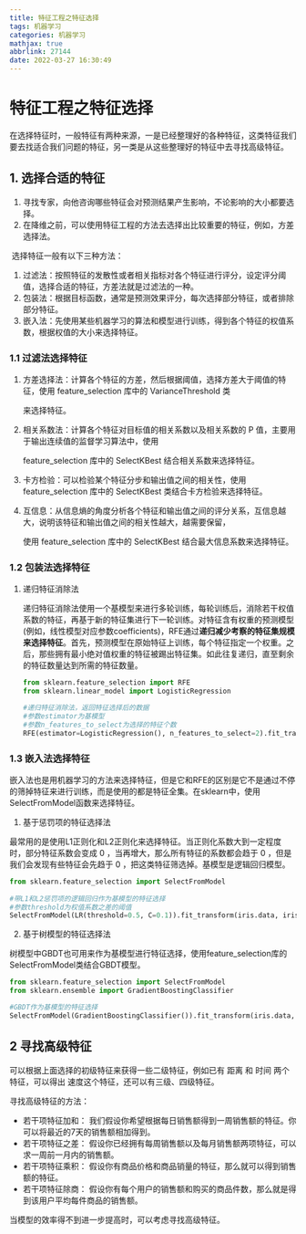 ```yaml
---
title: 特征工程之特征选择
tags: 机器学习
categories: 机器学习
mathjax: true
abbrlink: 27144
date: 2022-03-27 16:30:49
---
```


# 特征工程之特征选择

在选择特征时，一般特征有两种来源，一是已经整理好的各种特征，这类特征我们要去找适合我们问题的特征，另一类是从这些整理好的特征中去寻找高级特征。

## 1. 选择合适的特征

1. 寻找专家，向他咨询哪些特征会对预测结果产生影响，不论影响的大小都要选择。
2. 在降维之前，可以使用特征工程的方法去选择出比较重要的特征，例如，方差选择法。

​	选择特征一般有以下三种方法：

1. 过滤法：按照特征的发散性或者相关指标对各个特征进行评分，设定评分阈值，选择合适的特征，方差法就是过滤法的一种。
1. 包装法：根据目标函数，通常是预测效果评分，每次选择部分特征，或者排除部分特征。
3. 嵌入法：先使用某些机器学习的算法和模型进行训练，得到各个特征的权值系数，根据权值的大小来选择特征。
   


### 1.1 过滤法选择特征

1. 方差选择法：计算各个特征的方差，然后根据阈值，选择方差大于阈值的特征，使用 feature_selection 库中的 VarianceThreshold 类

   来选择特征。

2. 相关系数法：计算各个特征对目标值的相关系数以及相关系数的 P 值，主要用于输出连续值的监督学习算法中，使用 

   feature_selection 库中的 SelectKBest 结合相关系数来选择特征。

3. 卡方检验：可以检验某个特征分步和输出值之间的相关性，使用 feature_selection 库中的 SelectKBest 类结合卡方检验来选择特征。

4. 互信息：从信息熵的角度分析各个特征和输出值之间的评分关系，互信息越大，说明该特征和输出值之间的相关性越大，越需要保留，

   使用 feature_selection 库中的 SelectKBest 结合最大信息系数来选择特征。


### 1.2 包装法选择特征

1. 递归特征消除法

   递归特征消除法使用一个基模型来进行多轮训练，每轮训练后，消除若干权值系数的特征，再基于新的特征集进行下一轮训练。对特征含有权重的预测模型(例如，线性模型对应参数coefficients)，RFE通过**递归减少考察的特征集规模来选择特征**。首先，预测模型在原始特征上训练，每个特征指定一个权重。之后，那些拥有最小绝对值权重的特征被踢出特征集。如此往复递归，直至剩余的特征数量达到所需的特征数量。

   ```python
   from sklearn.feature_selection import RFE
   from sklearn.linear_model import LogisticRegression
   
   #递归特征消除法，返回特征选择后的数据
   #参数estimator为基模型
   #参数n_features_to_select为选择的特征个数
   RFE(estimator=LogisticRegression(), n_features_to_select=2).fit_transform(iris.data, iris.target)
   ```


### 1.3 嵌入法选择特征

嵌入法也是用机器学习的方法来选择特征，但是它和RFE的区别是它不是通过不停的筛掉特征来进行训练，而是使用的都是特征全集。在sklearn中，使用SelectFromModel函数来选择特征。

1. 基于惩罚项的特征选择法

​		最常用的是使用L1正则化和L2正则化来选择特征。当正则化系数大到一定程度时，部分特征系数会变成 0 ，当再增大，那么所有特征的系数都会趋于 0 ，但是我们会发现有些特征会先趋于 0 ，把这类特征筛选掉。基模型是逻辑回归模型。

```python
from sklearn.feature_selection import SelectFromModel
 
#带L1和L2惩罚项的逻辑回归作为基模型的特征选择
#参数threshold为权值系数之差的阈值
SelectFromModel(LR(threshold=0.5, C=0.1)).fit_transform(iris.data, iris.target)
```

2. 基于树模型的特征选择法

​		树模型中GBDT也可用来作为基模型进行特征选择，使用feature_selection库的SelectFromModel类结合GBDT模型。

```python
from sklearn.feature_selection import SelectFromModel
from sklearn.ensemble import GradientBoostingClassifier

#GBDT作为基模型的特征选择
SelectFromModel(GradientBoostingClassifier()).fit_transform(iris.data, iris.target)
```



## 2 寻找高级特征

可以根据上面选择的初级特征来获得一些二级特征，例如已有 距离 和 时间 两个特征，可以得出 速度这个特征，还可以有三级、四级特征。

寻找高级特征的方法：

* 若干项特征加和： 我们假设你希望根据每日销售额得到一周销售额的特征。你可以将最近的7天的销售额相加得到。
* 若干项特征之差： 假设你已经拥有每周销售额以及每月销售额两项特征，可以求一周前一月内的销售额。
* 若干项特征乘积： 假设你有商品价格和商品销量的特征，那么就可以得到销售额的特征。
* 若干项特征除商： 假设你有每个用户的销售额和购买的商品件数，那么就是得到该用户平均每件商品的销售额。

当模型的效率得不到进一步提高时，可以考虑寻找高级特征。































